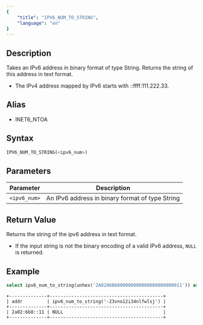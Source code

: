 ```yaml
---
{
    "title": "IPV6_NUM_TO_STRING",
    "language": "en"
}
---
```


<!-- 
Licensed to the Apache Software Foundation (ASF) under one
or more contributor license agreements.  See the NOTICE file
distributed with this work for additional information
regarding copyright ownership.  The ASF licenses this file
to you under the Apache License, Version 2.0 (the
"License"); you may not use this file except in compliance
with the License.  You may obtain a copy of the License at
  http://www.apache.org/licenses/LICENSE-2.0
Unless required by applicable law or agreed to in writing,
software distributed under the License is distributed on an
"AS IS" BASIS, WITHOUT WARRANTIES OR CONDITIONS OF ANY
KIND, either express or implied.  See the License for the
specific language governing permissions and limitations
under the License.
-->

## Description
Takes an IPv6 address in binary format of type String. Returns the string of this address in text format.
- The IPv4 address mapped by IPv6 starts with ::ffff:111.222.33.

## Alias
- INET6_NTOA

## Syntax
```sql
IPV6_NUM_TO_STRING(<ipv6_num>)
```

## Parameters
| Parameter | Description                                      |
|-----------|--------------------------------------------------|
| `<ipv6_num>`      | An IPv6 address in binary format of type String  |

## Return Value
Returns the string of the ipv6 address in text format.
- If the input string is not the binary encoding of a valid IPv6 address, `NULL` is returned.

## Example
```sql
select ipv6_num_to_string(unhex('2A0206B8000000000000000000000011')) as addr, ipv6_num_to_string("-23vno12i34nlfwlsj");
```
```text
+--------------+------------------------------------------+
| addr         | ipv6_num_to_string('-23vno12i34nlfwlsj') |
+--------------+------------------------------------------+
| 2a02:6b8::11 | NULL                                     |
+--------------+------------------------------------------+
```

